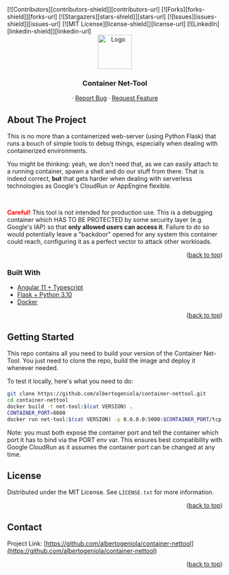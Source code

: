 <div id="top"></div>
[![Contributors][contributors-shield]][contributors-url]
[![Forks][forks-shield]][forks-url]
[![Stargazers][stars-shield]][stars-url]
[![Issues][issues-shield]][issues-url]
[![MIT License][license-shield]][license-url]
[![LinkedIn][linkedin-shield]][linkedin-url]


<!-- PROJECT LOGO -->
<br />
<div align="center">
  <a href="https://github.com/albertogeniola/container-nettool">
    <img src="images/logo.png" alt="Logo" width="80" height="80">
  </a>

<h3 align="center">Container Net-Tool</h3>

  <p align="center">
    ·
    <a href="https://github.com/albertogeniola/container-nettool/issues">Report Bug</a>
    ·
    <a href="https://github.com/albertogeniola/container-nettool/issues">Request Feature</a>
  </p>
</div>



<!-- ABOUT THE PROJECT -->
## About The Project

This is no more than a containerized web-server (using Python Flask) that runs a bouch of simple tools to 
debug things, especially when dealing with containerized environments. 

You might be thinking: yeah, we don't need that, as we can easily attach to a running container, spawn a 
shell and do our stuff from there. That is indeed correct, __but__ that gets harder when dealing with 
serverless technologies as Google's CloudRun or AppEngine flexible.

<br/><p><span style="color: red; font-weight:bold">Careful!</span> This tool is not intended for production use.
This is a debugging container which HAS TO BE PROTECTED by some security layer (e.g. Google's IAP)
so that <b>only allowed users can access it</b>. Failure to do so would potentially leave a "backdoor" opened
for any system this container could reach, configuring it as a perfect vector to attack other workloads.</p>

<p align="right">(<a href="#top">back to top</a>)</p>



### Built With

* [Angular 11 + Typescript](https://nextjs.org/)
* [Flask + Python 3.10](https://reactjs.org/)
* [Docker](https://angular.io/)

<p align="right">(<a href="#top">back to top</a>)</p>



<!-- GETTING STARTED -->
## Getting Started
This repo contains all you need to build your version of the Container Net-Tool. 
You just need to clone the repo, build the image and deploy it wherever needed.

To test it locally, here's what you need to do:

  ```sh
  git clone https://github.com/albertogeniola/container-nettool.git
  cd container-nettool
  docker build -t net-tool:$(cat VERSION) .
  CONTAINER_PORT=8080
  docker run net-tool:$(cat VERSION) -p 0.0.0.0:5000:$CONTAINER_PORT/tcp -e PORT=$CONTAINER_PORT
  ```

Note: you must both expose the container port and tell the container which port it has to bind via the 
PORT env var. This ensures best compatibility with Google CloudRun as it assumes the container port
can be changed at any time.


<!-- LICENSE -->
## License

Distributed under the MIT License. See `LICENSE.txt` for more information.

<p align="right">(<a href="#top">back to top</a>)</p>



<!-- CONTACT -->
## Contact

Project Link: [https://github.com/albertogeniola/container-nettool](https://github.com/albertogeniola/container-nettool)

<p align="right">(<a href="#top">back to top</a>)</p>




<!-- MARKDOWN LINKS & IMAGES -->
<!-- https://www.markdownguide.org/basic-syntax/#reference-style-links -->
[contributors-shield]: https://img.shields.io/github/contributors/albertogeniola/container-nettool.svg?style=for-the-badge
[contributors-url]: https://github.com/albertogeniola/container-nettool/graphs/contributors
[forks-shield]: https://img.shields.io/github/forks/albertogeniola/container-nettool.svg?style=for-the-badge
[forks-url]: https://github.com/albertogeniola/container-nettool/network/members
[stars-shield]: https://img.shields.io/github/stars/albertogeniola/container-nettool.svg?style=for-the-badge
[stars-url]: https://github.com/albertogeniola/container-nettool/stargazers
[issues-shield]: https://img.shields.io/github/issues/albertogeniola/container-nettool.svg?style=for-the-badge
[issues-url]: https://github.com/albertogeniola/container-nettool/issues
[license-shield]: https://img.shields.io/github/license/albertogeniola/container-nettool.svg?style=for-the-badge
[license-url]: https://github.com/albertogeniola/container-nettool/blob/master/LICENSE.txt
[linkedin-shield]: https://img.shields.io/badge/-LinkedIn-black.svg?style=for-the-badge&logo=linkedin&colorB=555
[linkedin-url]: https://linkedin.com/in/albertogeniola